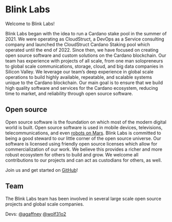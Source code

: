 # Blink Labs

Welcome to Blink Labs!

Blink Labs began with the idea to run a Cardano stake pool in the summer of 2021. We were operating as CloudStruct, a DevOps as a Service consulting company and launched the CloudStruct Cardano Staking pool which operated until the end of 2022. Since then, we have focused on creating open source software and custom solutions on the Cardano blockchain. Our team has experience with projects of all scale, from one man solopreneurs to global scale communications, storage, cloud, and big data companies in Silicon Valley. We leverage our team’s deep experience in global scale operations to build highly available, repeatable, and scalable systems unique to the Cardano blockchain. Our main goal is to ensure that we build high quality software and services for the Cardano ecosystem, reducing time to market, and reliability through open source software.

## Open source

Open source software is the foundation on which most of the modern digital world is built. Open source software is used in mobile devices, televisions, telecommunications, and even [robots on Mars](https://github.com/readme/featured/nasa-ingenuity-helicopter). Blink Labs is committed to being a good steward to our little corner of the open source universe. Our software is licensed using friendly open source licenses which allow for commercialization of our work. We believe this provides a richer and more robust ecosystem for others to build and grow. We welcome all contributions to our projects and can act as custodians for others, as well.

Join us and get started on [GitHub](https://github.com/blinklabs-io)!

## Team

The Blink Labs team has been involved in several large scale open source projects and global scale companies.

Devs: [@agaffney](https://github.com/agaffney) [@wolf31o2](https://github.com/wolf31o2)

